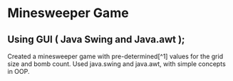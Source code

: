 # Minesweeper Game
## Using GUI ( Java Swing and Java.awt );

Created a minesweeper game with pre-determined[^1] values for the grid size and bomb count. Used java.swing and java.awt, with simple
concepts in OOP.

